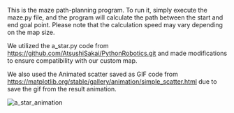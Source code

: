 This is the maze path-planning program. To run it, simply execute the maze.py file, and the program will calculate the path between the start and end goal point. Please note that the calculation speed may vary depending on the map size.

We utilized the a_star.py code from https://github.com/AtsushiSakai/PythonRobotics.git and made modifications to ensure compatibility with our custom map.

We also used the Animated scatter saved as GIF code from https://matplotlib.org/stable/gallery/animation/simple_scatter.html due to save the gif from the result animation.

![a_star_animation](https://github.com/user-attachments/assets/e60c3c31-6204-4fdf-86df-5a99b7d39c1d)
